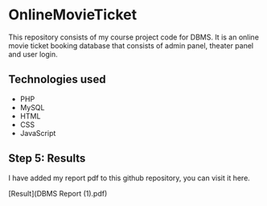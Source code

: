 # OnlineMovieTicket

This repository consists of my course project code for DBMS. It is an online movie ticket booking database that consists of admin panel, theater panel and user login.




## Technologies used

- PHP
- MySQL
- HTML 
- CSS
- JavaScript 

## Step 5: Results

I have added my report pdf to this github repository, you can visit it here.

[Result](DBMS Report (1).pdf)



